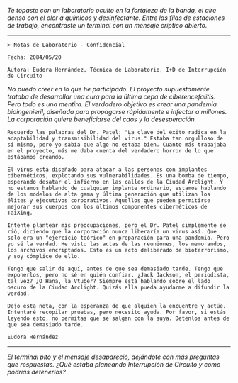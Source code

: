 _Te topaste con un laboratorio oculto en la fortaleza de la banda, el aire denso con el olor a químicos y desinfectante. Entre las filas de estaciones de trabajo, encontraste un terminal con un mensaje críptico abierto._

---

`> Notas de Laboratorio - Confidencial`

`Fecha: 2084/05/20`

`Autora: Eudora Hernández, Técnica de Laboratorio, I+D de Interrupción de Circuito`

_No puedo creer en lo que he participado. El proyecto supuestamente trataba de desarrollar una cura para la última cepa de ciberencefalitis. Pero todo es una mentira. El verdadero objetivo es crear una pandemia bioingenieril, diseñada para propagarse rápidamente e infectar a millones. La corporación quiere beneficiarse del caos y la desesperación._

`Recuerdo las palabras del Dr. Patel: "La clave del éxito radica en la adaptabilidad y transmisibilidad del virus." Estaba tan orgulloso de sí mismo, pero yo sabía que algo no estaba bien. Cuanto más trabajaba en el proyecto, más me daba cuenta del verdadero horror de lo que estábamos creando.`

`El virus está diseñado para atacar a las personas con implantes cibernéticos, explotando sus vulnerabilidades. Es una bomba de tiempo, esperando desatar el infierno en las calles de la Ciudad Arclight. Y no estamos hablando de cualquier implante ordinario, estamos hablando de los modelos de alta gama y última generación que utilizan los élites y ejecutivos corporativos. Aquellos que pueden permitirse mejorar sus cuerpos con los últimos componentes cibernéticos de TaiXing.`

`Intenté plantear mis preocupaciones, pero el Dr. Patel simplemente se rió, diciendo que la corporación nunca liberaría un virus así. Que solo era un "ejercicio teórico" en preparación para una pandemia. Pero yo sé la verdad. He visto las actas de las reuniones, los memorandos, los archivos encriptados. Esto es un acto deliberado de bioterrorismo, y soy cómplice de ello.`

`Tengo que salir de aquí, antes de que sea demasiado tarde. Tengo que exponerlos, pero no sé en quién confiar. ¿Jack Jackson, el periodista, tal vez? ¿O Hana, la Vtuber? Siempre está hablando sobre el lado oscuro de la Ciudad Arclight. Quizás ella pueda ayudarme a difundir la verdad.`

`Dejo esta nota, con la esperanza de que alguien la encuentre y actúe. Intentaré recopilar pruebas, pero necesito ayuda. Por favor, si estás leyendo esto, no permitas que se salgan con la suya. Detenlos antes de que sea demasiado tarde.`

`Eudora Hernández`

---

_El terminal pitó y el mensaje desapareció, dejándote con más preguntas que respuestas. ¿Qué estaba planeando Interrupción de Circuito y cómo podrías detenerlos?_
